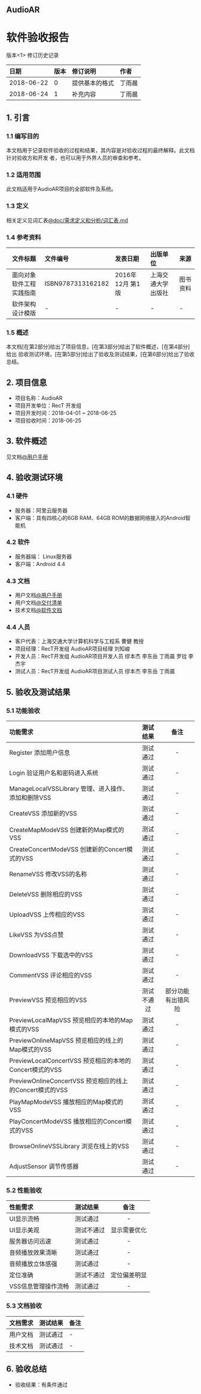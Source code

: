 ## AudioAR
# 软件验收报告

版本<1>
修订历史记录

|日期|版本|修订说明|作者|
|:-|:-|:-|:-|
|2018-06-22|0|提供基本的格式|丁雨晨|
|2018-06-24|1|补充内容|丁雨晨|

## 1. 引言

### 1.1 编写目的
本文档用于记录软件验收的过程和结果，其内容是对验收过程的最终解释。此文档针对验收方和开发
者，也可以用于外界人员的审查和参考。

### 1.2 适用范围
此文档适用于AudioAR项目的全部软件及系统。

### 1.3 定义
相关定义见词汇表[@doc/需求定义和分析/词汇表.md](/需求定义和分析/词汇表.md)

### 1.4 参考资料
|文件标题|文件编号|发表日期|出版单位|来源|
|:-:|:-|:-|:-|:-|
|面向对象软件工程实践指南|ISBN9787313162182|2016年 12月 第1版|上海交通大学出版社|图书资料|
|软件架构设计模版|-|-|-|-|课程资料|

### 1.5 概述
本文档[在第2部分]给出了项目信息，[在第3部分]给出了软件概述，[在第4部分]给出
验收测试环境，[在第5部分]给出了验收及测试结果，[在第6部分]给出了验收总结。

## 2. 项目信息
- 项目名称：AudioAR
- 项目开发单位：RecT 开发组
- 项目开发时间：2018-04-01 ~ 2018-06-25
- 项目验收时间：2018-06-25

## 3. 软件概述
见文档[@用户手册](./用户手册.md)

## 4. 验收测试环境

### 4.1 硬件
- 服务器：阿里云服务器
- 客户端：具有四核心的6GB RAM、64GB ROM的数据网络接入的Android智能机

### 4.2 软件
- 服务器端： Linux服务器
- 客户端：Android 4.4

### 4.3 文档
- 用户文档[@用户手册](./用户手册.md)
- 用户文档[@交付清单](./交付清单.md)
- 技术文档[@软件文档](https://github.com/AudioAR/doc)

### 4.4 人员
- 客户代表：上海交通大学计算机科学与工程系 曹健 教授
- 项目经理：RecT开发组 AudioAR项目经理 刘知峻
- 开发人员：RecT开发组 AudioAR项目开发人员 缪本杰 李东岳 丁雨晨 罗铨 李杰宇
- 测试人员：RecT开发组 AudioAR项目测试人员 缪本杰 李东岳 丁雨晨

## 5. 验收及测试结果

### 5.1 功能验收
|功能需求|测试结果|备注|
|:-|:-:|:-:|
|Register 添加用户信息|测试通过|-|
|Login 验证用户名和密码进入系统|测试通过|-|
|ManageLocalVSSLibrary 管理、进入操作、添加和删除VSS|测试通过|-|
|CreateVSS 添加新的VSS|测试通过|-|
|CreateMapModeVSS 创建新的Map模式的VSS|测试通过|-|
|CreateConcertModeVSS 创建新的Concert模式的VSS|测试通过|-|
|RenameVSS 修改VSS的名称|测试通过|-|
|DeleteVSS 删除相应的VSS|测试通过|-|
|UploadVSS 上传相应的VSS|测试通过|-|
|LikeVSS 为VSS点赞|测试通过|-|
|DownloadVSS 下载选中的VSS|测试通过|-|
|CommentVSS	评论相应的VSS|测试通过|-|
|PreviewVSS	预览相应的VSS|测试不通过|部分功能有出错风险|
|PreviewLocalMapVSS 预览相应的本地的Map模式的VSS|测试通过|-|
|PreviewOnlineMapVSS 预览相应的线上的Map模式的VSS|测试通过|-|
|PreviewLocalConcertVSS	预览相应的本地的Concert模式的VSS|测试通过|-|
|PreviewOnlineConcertVSS 预览相应的线上的Concert模式的VSS|测试通过|-|
|PlayMapModeVSS	播放相应的Map模式的VSS|测试通过|-|
|PlayConcertModeVSS	播放相应的Concert模式的VSS|测试通过|-|
|BrowseOnlineVSSLibrary	浏览在线上的VSS|测试通过|-|
|AdjustSensor 调节传感器|测试通过|-|

### 5.2 性能验收
|性能需求|测试结果|备注|
|:-|:-|:-:|
|UI显示流畅|测试通过|-|
|UI显示美观|测试不通过|显示需要优化|
|服务器访问迅速|测试通过|-|
|音频播放效果清晰|测试通过|-|
|音频播放立体感强|测试通过|-|
|定位准确|测试不通过|定位偏差明显|
|VSS信息管理操作流畅|测试通过|-|

### 5.3 文档验收
|文档需求|测试结果|备注|
|:-|:-|:-|
|用户文档|测试通过|-|
|技术文档|测试通过|-|

## 6. 验收总结
- 验收结果：有条件通过
